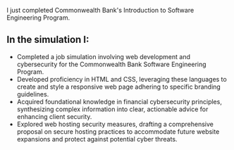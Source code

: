 I just completed Commonwealth Bank's Introduction to Software Engineering Program. 
## In the simulation I:
* Completed a job simulation involving web development and cybersecurity for the Commonwealth Bank Software Engineering Program.
* Developed proficiency in HTML and CSS, leveraging these languages to create and style a responsive web page adhering to specific branding guidelines.
* Acquired foundational knowledge in financial cybersecurity principles, synthesizing complex information into clear, actionable advice for enhancing client security.
* Explored web hosting security measures, drafting a comprehensive proposal on secure hosting practices to accommodate future website expansions and protect against potential cyber threats.
